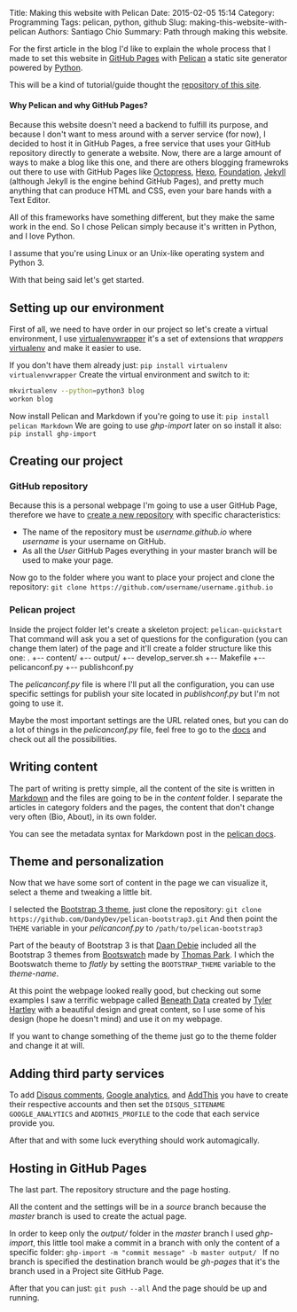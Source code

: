 Title: Making this website with Pelican
Date: 2015-02-05 15:14
Category: Programming
Tags: pelican, python, github
Slug: making-this-website-with-pelican
Authors: Santiago Chio
Summary: Path through making this website.

For the first article in the blog I'd like to explain the whole process that I made to set this website in
[GitHub Pages](https://pages.github.com/) with [Pelican](http://docs.getpelican.com/) a static site generator powered
by [Python](https://www.python.org/).

This will be a kind of tutorial/guide thought the [repository of this site](https://github.com/schiob/schiob.github.io).

#### Why Pelican and why GitHub Pages?
Because this website doesn't need a backend to fulfill its purpose, and because I don't want to mess around with a
server service (for now), I decided to host it in GitHub Pages, a free service that uses your GitHub repository directly to
generate a website.
Now, there are a large amount of ways to make a blog like this one, and there are others blogging
framewroks out there to use with GitHub Pages like [Octopress](http://octopress.org/), [Hexo](http://hexo.io/), 
[Foundation](http://foundation.zurb.com/), [Jekyll](http://jekyllrb.com/) (although Jekyll is the engine behind GitHub Pages),
and pretty much anything that can produce HTML and CSS, even your bare hands with a Text Editor.

All of this frameworks have something different, but they make the same work in the end.
So I chose Pelican simply because it's written in Python, and I love Python.

I assume that you're using Linux or an Unix-like operating system and Python 3.

With that being said let's get started.

## Setting up our environment
First of all, we need to have order in our project so let's create a virtual environment, I use
[virtualenvwrapper](https://virtualenvwrapper.readthedocs.org) it's a set of extensions that _wrappers_
[virtualenv](https://virtualenv.pypa.io) and make it easier to use.

If  you don't have them already just:
`pip install virtualenv virtualenvwrapper`
Create the virtual environment and switch to it:
```sh
mkvirtualenv --python=python3 blog
workon blog
```
Now install Pelican and Markdown if you're going to use it:
`pip install pelican Markdown`
We are going to use _ghp-import_ later on so install it also:
`pip install ghp-import`

## Creating our project

### GitHub repository
Because this is a personal webpage I'm going to use a user GitHub Page, therefore we have to [create a new repository](https://github.com/new)
with specific characteristics:
- The name of the repository must be _username.github.io_ where _username_ is your username on GitHub.
- As all the _User_ GitHub Pages everything in your master branch will be used to make your page.

Now go to the folder where you want to place your project and clone the repository:
`git clone https://github.com/username/username.github.io`

### Pelican project
Inside the project folder let's create a skeleton project:
`pelican-quickstart`
That command will ask you a set of questions for the configuration (you can change them later) of the page and it'll 
create a folder structure like this one:
.
+-- content/
+-- output/
+-- develop_server.sh
+-- Makefile
+-- pelicanconf.py
+-- publishconf.py

The _pelicanconf.py_ file is where I'll put all the configuration, you can use specific settings for publish your site located
in _publishconf.py_ but I'm not going to use it.

Maybe the most important settings are the URL related ones, but you can do a lot of things in the _pelicanconf.py_ file, feel free to
go to the [docs](http://docs.getpelican.com/en/3.5.0/settings.html) and check out all the possibilities.

## Writing content

The part of writing is pretty simple, all the content of the site is written in [Markdown](https://help.github.com/articles/markdown-basics/)
and the files are going to be in the _content_ folder. I separate the articles in category folders and the pages, the content
that don't change very often (Bio, About), in its own folder.

You can see the metadata syntax for Markdown post in the [pelican docs](http://docs.getpelican.com/en/3.5.0/content.html).

## Theme and personalization

Now that we have some sort of content in the page we can visualize it, select a theme and tweaking a little bit.

I selected the [Bootstrap 3 theme](https://github.com/DandyDev/pelican-bootstrap3), just clone the repository:
`git clone https://github.com/DandyDev/pelican-bootstrap3.git`
And then point the `THEME` variable in your _pelicanconf.py_ to `/path/to/pelican-bootstrap3`

Part of the beauty of Bootstrap 3 is that [Daan Debie](http://dandydev.net/) included all the Bootstrap 3 themes from
[Bootswatch](http://bootswatch.com/) made by [Thomas Park](https://github.com/thomaspark).
I which the Bootswatch theme to _flatly_ by setting the `BOOTSTRAP_THEME` variable to the _theme-name_.

At this point the webpage looked really good, but checking out some examples I saw a terrific webpage called
[Beneath Data](http://beneathdata.com/) created by [Tyler Hartley](http://www.tylerhartley.com/) with a beautiful design and
great content, so I use some of his design (hope he doesn't mind) and use it on my webpage.

If you want to change something of the theme just go to the theme folder and change it at will.

## Adding third party services

To add [Disqus comments](https://disqus.com), [Google analytics](www.google.com/analytics), and [AddThis](http://www.addthis.com/)
you have to create their respective accounts and then set the `DISQUS_SITENAME` `GOOGLE_ANALYTICS` and `ADDTHIS_PROFILE` to the 
code that each service provide you.

After that and with some luck everything should work automagically.

## Hosting in GitHub Pages

The last part. The repository structure and the page hosting.

All the content and the settings will be in a _source_ branch because the _master_ branch is used to create the actual page.

In order to keep only the _output/_ folder in the _master_ branch I used _ghp-import_, this little tool make a commit in a branch with only the
content of a specific folder:
`ghp-import -m "commit message" -b master output/ `
If no branch is specified the destination branch would be _gh-pages_ that it's the branch used in a Project site GitHub Page.

After that you can just:
`git push --all`
And the page should be up and running.
